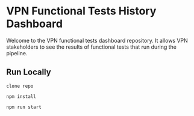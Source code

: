 # VPN Functional Tests History Dashboard

Welcome to the VPN functional tests dashboard repository. It allows VPN stakeholders to see the results of functional tests that run during the pipeline. 

## Run Locally

```
clone repo
```
```
npm install
```

```
npm run start
```
